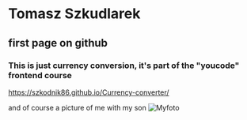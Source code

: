 # Tomasz Szkudlarek 

## first page on github

### This is just currency conversion, it's part of the "youcode" frontend course
https://szkodnik86.github.io/Currency-converter/



and of course a picture of me with my son
![Myfoto](https://github.com/Szkodnik86/converter/blob/main/images/myphoto.jpg?raw=true)
